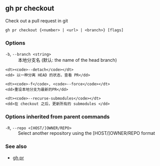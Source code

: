 

## gh pr checkout

Check out a pull request in git

```
gh pr checkout {<number> | <url> | <branch>} [flags]
```

### Options


<dl class="flags">
	<dt><code>-b</code>, <code>--branch &lt;string&gt;</code></dt>
	<dd>本地分支名 (默认: the name of the head branch)</dd>

	<dt><code>--detach</code></dt>
	<dd> 以一种分离 HEAD 的状态，查看 PR</dd>

	<dt><code>-f</code>, <code>--force</code></dt>
	<dd>重设本地分支为最新的PR</dd>

	<dt><code>--recurse-submodules</code></dt>
	<dd>在 checkout 之后，更新所有的 submodules </dd>
</dl>


### Options inherited from parent commands


<dl class="flags">
	<dt><code>-R</code>, <code>--repo &lt;[HOST/]OWNER/REPO&gt;</code></dt>
	<dd>Select another repository using the [HOST/]OWNER/REPO format</dd>
</dl>


### See also

* [gh pr](./gh_pr)

